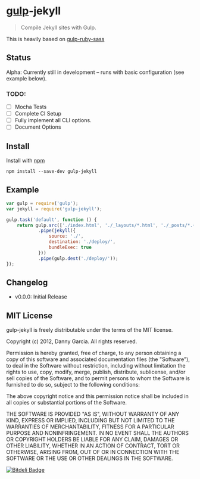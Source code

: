 # [gulp](https://github.com/wearefractal/gulp)-jekyll

> Compile Jekyll sites with Gulp.

This is heavily based on [gulp-ruby-sass](https://github.com/sindresorhus/gulp-ruby-sass)

## Status

Alpha: Currently still in development – runs with basic configuration (see example below).

### TODO:

- [ ] Mocha Tests
- [ ] Complete CI Setup
- [ ] Fully implement all CLI options.
- [ ] Document Options

## Install

Install with [npm](https://npmjs.org/package/gulp-jekyll)

```
npm install --save-dev gulp-jekyll
```

## Example

```js
var gulp = require('gulp');
var jekyll = require('gulp-jekyll');

gulp.task('default', function () {
	return gulp.src(['./index.html', './_layouts/*.html', './_posts/*.{markdown,md}'])
			.pipe(jekyll({
				source: './',
				destination: './deploy/',
				bundleExec: true
			}))
			.pipe(gulp.dest('./deploy/'));
});
```
## Changelog

- v0.0.0: Initial Release

## MIT License

gulp-jekyll is freely distributable under the terms of the MIT license.

Copyright (c) 2012, Danny Garcia. All rights reserved.

Permission is hereby granted, free of charge, to any person obtaining a copy of this software and associated documentation
files (the "Software"), to deal in the Software without restriction, including without limitation the rights to use,
copy, modify, merge, publish, distribute, sublicense, and/or sell copies of the Software, and to permit persons to whom the Software is furnished to do so, subject to the following conditions:

The above copyright notice and this permission notice shall be included in all copies or substantial portions of the Software.

THE SOFTWARE IS PROVIDED "AS IS", WITHOUT WARRANTY OF ANY KIND, EXPRESS OR IMPLIED, INCLUDING BUT NOT LIMITED TO THE WARRANTIES OF MERCHANTABILITY, FITNESS FOR A PARTICULAR PURPOSE AND NONINFRINGEMENT. IN NO EVENT SHALL THE AUTHORS OR COPYRIGHT HOLDERS BE LIABLE FOR ANY CLAIM, DAMAGES OR OTHER LIABILITY, WHETHER IN AN ACTION OF CONTRACT, TORT OR OTHERWISE, ARISING FROM, OUT OF OR IN CONNECTION WITH THE SOFTWARE OR THE USE OR OTHER DEALINGS IN THE SOFTWARE.

[![Bitdeli Badge](https://d2weczhvl823v0.cloudfront.net/dannygarcia/gulp-jekyll/trend.png)](https://bitdeli.com/free "Bitdeli Badge")
